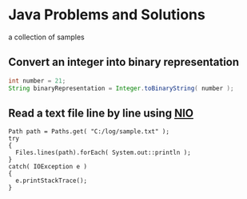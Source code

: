 # Java Problems and Solutions
a collection of samples

## Convert an integer into binary representation
```java
int number = 21;
String binaryRepresentation = Integer.toBinaryString( number );
```

## Read a text file line by line using [NIO](https://docs.oracle.com/en/java/javase/18/core/java-nio.html)
```
Path path = Paths.get( "C:/log/sample.txt" );
try
{
  Files.lines(path).forEach( System.out::println );
}
catch( IOException e )
{
  e.printStackTrace();
}
```

